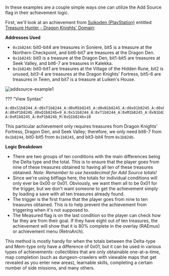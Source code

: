 In these examples are a couple simple ways one can utilize the Add Source flag in their achievement logic.

First, we'll look at an achievement from [Suikoden (PlayStation)](https://retroachievements.org/game/11255) entitled [Treasure Hunter - Dragon Knights' Domain](http://retroachievements.org/Achievement/80100):

**Addresses Used**

- `0x1b8244`: bit0-bit4 are treasures in Soniere, bit5 is a treasure at the Northern Checkpoint, and bit6-bit7 are treasures at the Dragon Den.
- `0x1b8245`: bit0 is a treasure at the Dragon Den, bit1-bit5 are treasures at Seek Valley, and bit6-7 are treasures in Kalekka.
- `0x1b824b`: bit0-bit1 are treasures at the Village of the Hidden Rune, bit2 is unused, bit3-4 are treasures at the Dragon Knights' Fortress, bit5-6 are treasures in Teien, and bit7 is a treasure at Luiken's House. 

![addsource-example1](https://u.cubeupload.com/televandalist/docssuikotreasure.png)

??? "View Syntax"

    A:d0xS1b8244_A:d0xT1b8244_A:d0xM1b8245_A:d0xN1b8245_A:d0xO1b8245_A:d0xP1b8245_A:d0xQ1b8245_A:d0xR1b8245_
    A:d0xP1b824b_d0xQ1b824b=9_A:0xS1b8244_A:0xT1b8244_A:0xM1b8245_A:0xN1b8245_A:0xO1b8245_A:0xP1b8245_A:0xQ1b8245_
    A:0xR1b8245_A:0xP1b824b_M:0xQ1b824b=10

This particular achievement only requires treasures from Dragon Knights' Fortress, Dragon Den, and Seek Valley; therefore, we only need bit6-7 from `0x1b8244`, bit0-bit5 from `0x1b8245`, and bit3-bit4 from `0x1b824b`. 

**Logic Breakdown**

- There are two groups of ten conditions with the main differences being the Delta type and the total. This is to ensure that the player goes from nine of these treasures obtained to having all ten of these treasures obtained. *Note: Remember to use hexadecimal for Add Source totals!* 
- Since we're using bitflags here, the totals for individual conditions will only ever be 0x00 or 0x01. Obviously, we want them all to be 0x01 for the trigger, but we don't want someone to get the achievement simply by loading a save with all ten treasures already found.
- The trigger is the first frame that the player goes from nine to ten treasures obtained. This is to help prevent the achievement from triggering when it's not supposed to.
- The Measured flag is on the last condition so the player can check how far they are from their goal. If they have eight out of ten treasures, the achievement will show that it is 80% complete in the overlay (RAEmus) or achievement menu (RetroArch). 

This method is mostly handy for when the totals between the Delta-type and Mem-type only have a difference of 0x01, but it can be used in various types of achievements: collectibles that are only obtainable one-at-a-time, map completion (such as dungeon-crawlers with viewable maps that get revealed as you enter new areas), learnable skills, completing a certain number of side missions, and many others. 


